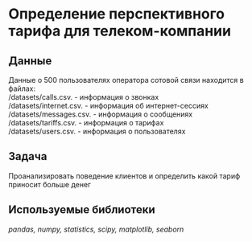# Определение перспективного тарифа для телеком-компании


## Данные

Данные о 500 пользователях оператора сотовой связи находится в файлах:  
/datasets/calls.csv. - информация о звонках  
/datasets/internet.csv. - информация об интернет-сессиях  
/datasets/messages.csv. - информация о сообщениях  
/datasets/tariffs.csv. - информация о тарифах  
/datasets/users.csv. - информация о пользователях  

## Задача

Проанализировать поведение клиентов и определить какой тариф приносит больше денег

## Используемые библиотеки
*pandas, numpy, statistics, scipy, matplotlib, seaborn*
